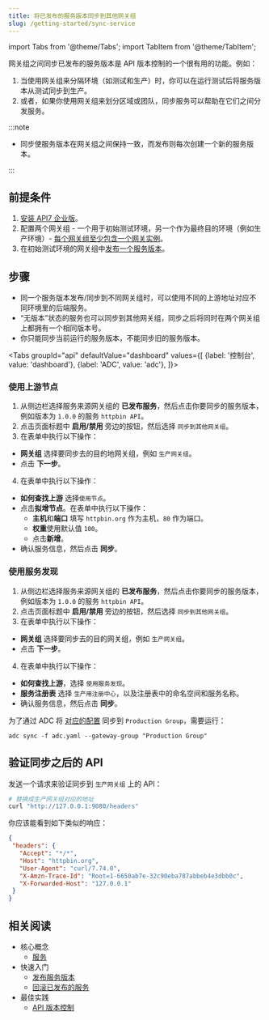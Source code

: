 ```yaml
---
title: 将已发布的服务版本同步到其他网关组
slug: /getting-started/sync-service
---
```


import Tabs from '@theme/Tabs';
import TabItem from '@theme/TabItem';

网关组之间同步已发布的服务版本是 API 版本控制的一个很有用的功能。例如：

1. 当使用网关组来分隔环境（如测试和生产）时，你可以在运行测试后将服务版本从测试同步到生产。
2. 或者，如果你使用网关组来划分区域或团队，同步服务可以帮助在它们之间分发服务。

:::note

* 同步使服务版本在网关组之间保持一致，而发布则每次创建一个新的服务版本。

:::

## 前提条件

1. [安装 API7 企业版](./install-api7-ee.md)。
2. 配置两个网关组 - 一个用于初始测试环境，另一个作为最终目的环境（例如生产环境）- [每个网关组至少包含一个网关实例](./add-gateway-instance.md)。
3. 在初始测试环境的网关组中[发布一个服务版本](./publish-service.md)。

## 步骤

* 同一个服务版本发布/同步到不同网关组时，可以使用不同的上游地址对应不同环境里的后端服务。
* “无版本”状态的服务也可以同步到其他网关组，同步之后将同时在两个网关组上都拥有一个相同版本号。
* 你只能同步当前运行的服务版本，不能同步旧的服务版本。

<Tabs
groupId="api"
defaultValue="dashboard"
values={[
{label: '控制台', value: 'dashboard'},
{label: 'ADC', value: 'adc'},
]}>
<TabItem value="dashboard">

### 使用上游节点

1. 从侧边栏选择服务来源网关组的 **已发布服务**，然后点击你要同步的服务版本，例如版本为 `1.0.0` 的服务 `httpbin API`。
2. 点击页面标题中 **启用/禁用** 旁边的按钮，然后选择 `同步到其他网关组`。
3. 在表单中执行以下操作：

* **网关组** 选择要同步去的目的地网关组，例如 `生产网关组`。
* 点击 **下一步**。

4. 在表单中执行以下操作：

* **如何查找上游** 选择`使用节点`。
* 点击**拟增节点**。在表单中执行以下操作：
   * **主机**和**端口** 填写 `httpbin.org` 作为主机，`80` 作为端口。
   * **权重**使用默认值 `100`。
   * 点击**新增**。
* 确认服务信息，然后点击 **同步**。

### 使用服务发现

1. 从侧边栏选择服务来源网关组的 **已发布服务**，然后点击你要同步的服务版本，例如版本为 `1.0.0` 的服务 `httpbin API`。
2. 点击页面标题中 **启用/禁用** 旁边的按钮，然后选择 `同步到其他网关组`。
3. 在表单中执行以下操作：

 * **网关组** 选择要同步去的目的网关组，例如 `生产网关组`。
 * 点击 **下一步**。

4. 在表单中执行以下操作：

* **如何查找上游**，选择 `使用服务发现`。
* **服务注册表** 选择 `生产用注册中心`，以及注册表中的命名空间和服务名称。
* 确认服务信息，然后点击 **同步**。

</TabItem>

<TabItem value="adc">

为了通过 ADC 将 [对应的配置](./publish-service.md#use-adc-to-publish-the-api) 同步到 `Production Group`，需要运行：  

```shell
adc sync -f adc.yaml --gateway-group "Production Group"
```

</TabItem>
</Tabs>

## 验证同步之后的 API

发送一个请求来验证同步到 `生产网关组` 上的 API：

```bash
# 替换成生产网关组对应的地址
curl "http://127.0.0.1:9080/headers"
```

你应该能看到如下类似的响应：

```json
{
 "headers": {
   "Accept": "*/*",
   "Host": "httpbin.org",
   "User-Agent": "curl/7.74.0",
   "X-Amzn-Trace-Id": "Root=1-6650ab7e-32c90eba787abbeb4e3dbb0c",
   "X-Forwarded-Host": "127.0.0.1"
 }
}
```

## 相关阅读

* 核心概念
  * [服务](../key-concepts/services.md)
* 快速入门
  * [发布服务版本](publish-service.md)
  * [回滚已发布的服务](rollback-service.md)
* 最佳实践
  * [API 版本控制](../best-practices/api-version-control.md)
